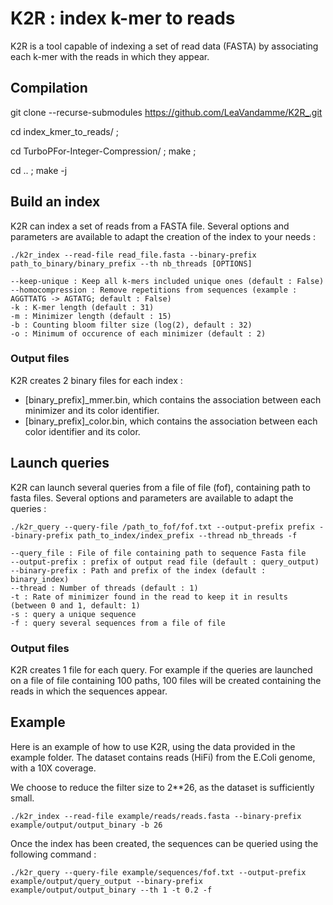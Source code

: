 # K2R : index k-mer to reads

K2R is a tool capable of indexing a set of read data (FASTA) by associating each k-mer with the reads in which they appear.

## Compilation

git clone --recurse-submodules https://github.com/LeaVandamme/K2R_.git

cd index_kmer_to_reads/ ;

cd TurboPFor-Integer-Compression/ ; make ;

cd .. ; make -j

## Build an index

K2R can index a set of reads from a FASTA file.
Several options and parameters are available to adapt the creation of the index to your needs :

```
./k2r_index --read-file read_file.fasta --binary-prefix path_to_binary/binary_prefix --th nb_threads [OPTIONS]

--keep-unique : Keep all k-mers included unique ones (default : False)
--homocompression : Remove repetitions from sequences (example : AGGTTATG -> AGTATG; default : False)
-k : K-mer length (default : 31)
-m : Minimizer length (default : 15)
-b : Counting bloom filter size (log(2), default : 32)
-o : Minimum of occurence of each minimizer (default : 2)
```

### Output files

K2R creates 2 binary files for each index : 

- [binary_prefix]_mmer.bin, which contains the association between each minimizer and its color identifier.
- [binary_prefix]_color.bin, which contains the association between each color identifier and its color.


## Launch queries

K2R can launch several queries from a file of file (fof), containing path to fasta files.
Several options and parameters are available to adapt the queries :

```
./k2r_query --query-file /path_to_fof/fof.txt --output-prefix prefix --binary-prefix path_to_index/index_prefix --thread nb_threads -f

--query_file : File of file containing path to sequence Fasta file
--output-prefix : prefix of output read file (default : query_output)
--binary-prefix : Path and prefix of the index (default : binary_index)
--thread : Number of threads (default : 1)
-t : Rate of minimizer found in the read to keep it in results (between 0 and 1, default: 1)
-s : query a unique sequence
-f : query several sequences from a file of file
```

### Output files

K2R creates 1 file for each query. For example if the queries are launched on a file of file containing 100 paths, 100 files will be created containing the reads in which the sequences appear.

## Example

Here is an example of how to use K2R, using the data provided in the example folder. The dataset contains reads (HiFi) from the E.Coli genome, with a 10X coverage.

We choose to reduce the filter size to 2**26, as the dataset is sufficiently small.


```
./k2r_index --read-file example/reads/reads.fasta --binary-prefix example/output/output_binary -b 26

```

Once the index has been created, the sequences can be queried using the following command : 
  
```
./k2r_query --query-file example/sequences/fof.txt --output-prefix example/output/query_output --binary-prefix example/output/output_binary --th 1 -t 0.2 -f

``` 
